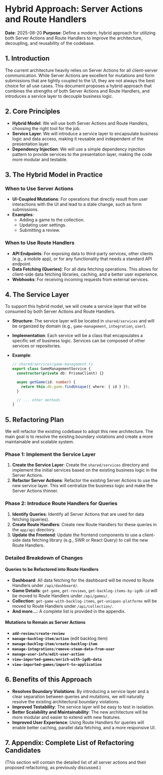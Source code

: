 # Hybrid Approach: Server Actions and Route Handlers

**Date**: 2025-08-20
**Purpose**: Define a modern, hybrid approach for utilizing both Server Actions and Route Handlers to improve the architecture, decoupling, and reusability of the codebase.

## 1. Introduction

The current architecture heavily relies on Server Actions for all client-server communication. While Server Actions are excellent for mutations and form submissions that are tightly coupled to the UI, they are not always the best choice for all use cases. This document proposes a hybrid approach that combines the strengths of both Server Actions and Route Handlers, and introduces a service layer to decouple business logic.

## 2. Core Principles

- **Hybrid Model**: We will use both Server Actions and Route Handlers, choosing the right tool for the job.
- **Service Layer**: We will introduce a service layer to encapsulate business logic and data access, making it reusable and independent of the presentation layer.
- **Dependency Injection**: We will use a simple dependency injection pattern to provide services to the presentation layer, making the code more modular and testable.

## 3. The Hybrid Model in Practice

### When to Use Server Actions

- **UI-Coupled Mutations**: For operations that directly result from user interactions with the UI and lead to a state change, such as form submissions.
- **Examples**:
  - Adding a game to the collection.
  - Updating user settings.
  - Submitting a review.

### When to Use Route Handlers

- **API Endpoints**: For exposing data to third-party services, other clients (e.g., a mobile app), or for any functionality that needs a standard API endpoint.
- **Data Fetching (Queries)**: For all data fetching operations. This allows for client-side data fetching libraries, caching, and a better user experience.
- **Webhooks**: For receiving incoming requests from external services.

## 4. The Service Layer

To support this hybrid model, we will create a service layer that will be consumed by both Server Actions and Route Handlers.

- **Structure**: The service layer will be located in `shared/services` and will be organized by domain (e.g., `game-management`, `integration`, `user`).
- **Implementation**: Each service will be a class that encapsulates a specific set of business logic. Services can be composed of other services or repositories.
- **Example**:

  ```typescript
  // shared/services/game-management.ts
  export class GameManagementService {
    constructor(private db: PrismaClient) {}

    async getGame(id: number) {
      return this.db.game.findUnique({ where: { id } });
    }

    // ... other methods
  }
  ```

## 5. Refactoring Plan

We will refactor the existing codebase to adopt this new architecture. The main goal is to resolve the existing boundary violations and create a more maintainable and scalable system.

### Phase 1: Implement the Service Layer

1.  **Create the Service Layer**: Create the `shared/services` directory and implement the initial services based on the existing business logic in the Server Actions.
2.  **Refactor Server Actions**: Refactor the existing Server Actions to use the new service layer. This will centralize the business logic and make the Server Actions thinner.

### Phase 2: Introduce Route Handlers for Queries

1.  **Identify Queries**: Identify all Server Actions that are used for data fetching (queries).
2.  **Create Route Handlers**: Create new Route Handlers for these queries in the `app/api` directory.
3.  **Update the Frontend**: Update the frontend components to use a client-side data fetching library (e.g., SWR or React Query) to call the new Route Handlers.

### Detailed Breakdown of Changes

#### Queries to be Refactored into Route Handlers

- **Dashboard**: All data fetching for the dashboard will be moved to Route Handlers under `/api/dashboard/`.
- **Game Details**: `get-game`, `get-reviews`, `get-backlog-items-by-igdb-id` will be moved to Route Handlers under `/api/games/`.
- **Collection**: `get-game-with-backlog-items`, `get-uniques-platforms` will be moved to Route Handlers under `/api/collection/`.
- **And more...**: A complete list is provided in the appendix.

#### Mutations to Remain as Server Actions

- **`add-review/create-review`**
- **`manage-backlog-item/action`** (edit backlog item)
- **`manage-backlog-item/create-backlog-item`**
- **`manage-integrations/remove-steam-data-from-user`**
- **`manage-user-info/edit-user-action`**
- **`view-imported-games/enrich-with-igdb-data`**
- **`view-imported-games/import-to-application`**

## 6. Benefits of this Approach

- **Resolves Boundary Violations**: By introducing a service layer and a clear separation between queries and mutations, we will naturally resolve the existing architectural boundary violations.
- **Improved Testability**: The service layer will be easy to test in isolation.
- **Better Scalability and Maintainability**: The new architecture will be more modular and easier to extend with new features.
- **Improved User Experience**: Using Route Handlers for queries will enable better caching, parallel data fetching, and a more responsive UI.

## 7. Appendix: Complete List of Refactoring Candidates

(This section will contain the detailed list of all server actions and their proposed refactoring, as previously discussed.)
